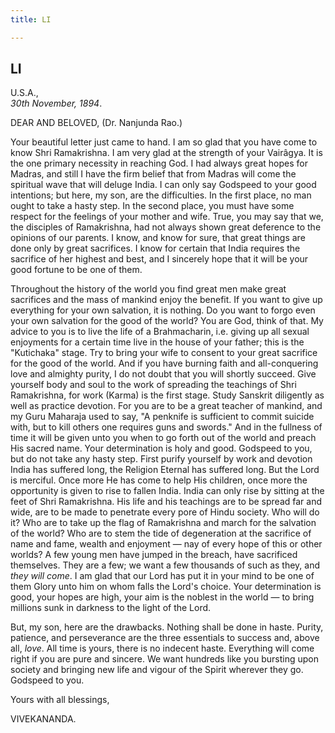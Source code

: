 ```yaml
---
title: LI

---
```





  

  


## LI

U.S.A.,  
*30th November, 1894*.

DEAR AND BELOVED, (Dr. Nanjunda Rao.)

Your beautiful letter just came to hand. I am so glad that you have come
to know Shri Ramakrishna. I am very glad at the strength of your
Vairâgya. It is the one primary necessity in reaching God. I had always
great hopes for Madras, and still I have the firm belief that from
Madras will come the spiritual wave that will deluge India. I can only
say Godspeed to your good intentions; but here, my son, are the
difficulties. In the first place, no man ought to take a hasty step. In
the second place, you must have some respect for the feelings of your
mother and wife. True, you may say that we, the disciples of
Ramakrishna, had not always shown great deference to the opinions of our
parents. I know, and know for sure, that great things are done only by
great sacrifices. I know for certain that India requires the sacrifice
of her highest and best, and I sincerely hope that it will be your good
fortune to be one of them.

Throughout the history of the world you find great men make great
sacrifices and the mass of mankind enjoy the benefit. If you want to
give up everything for your own salvation, it is nothing. Do you want to
forgo even your own salvation for the good of the world? You are God,
think of that. My advice to you is to live the life of a Brahmacharin,
i.e. giving up all sexual enjoyments for a certain time live in the
house of your father; this is the "Kutichaka" stage. Try to bring your
wife to consent to your great sacrifice for the good of the world. And
if you have burning faith and all-conquering love and almighty purity, I
do not doubt that you will shortly succeed. Give yourself body and soul
to the work of spreading the teachings of Shri Ramakrishna, for work
(Karma) is the first stage. Study Sanskrit diligently as well as
practice devotion. For you are to be a great teacher of mankind, and my
Guru Maharaja used to say, "A penknife is sufficient to commit suicide
with, but to kill others one requires guns and swords." And in the
fullness of time it will be given unto you when to go forth out of the
world and preach His sacred name. Your determination is holy and good.
Godspeed to you, but do not take any hasty step. First purify yourself
by work and devotion India has suffered long, the Religion Eternal has
suffered long. But the Lord is merciful. Once more He has come to help
His children, once more the opportunity is given to rise to fallen
India. India can only rise by sitting at the feet of Shri Ramakrishna.
His life and his teachings are to be spread far and wide, are to be made
to penetrate every pore of Hindu society. Who will do it? Who are to
take up the flag of Ramakrishna and march for the salvation of the
world? Who are to stem the tide of degeneration at the sacrifice of name
and fame, wealth and enjoyment — nay of every hope of this or other
worlds? A few young men have jumped in the breach, have sacrificed
themselves. They are a few; we want a few thousands of such as they, and
*they will come*. I am glad that our Lord has put it in your mind to be
one of them Glory unto him on whom falls the Lord's choice. Your
determination is good, your hopes are high, your aim is the noblest in
the world — to bring millions sunk in darkness to the light of the Lord.

But, my son, here are the drawbacks. Nothing shall be done in haste.
Purity, patience, and perseverance are the three essentials to success
and, above all, *love*. All time is yours, there is no indecent haste.
Everything will come right if you are pure and sincere. We want hundreds
like you bursting upon society and bringing new life and vigour of the
Spirit wherever they go. Godspeed to you. 

Yours with all blessings,

VIVEKANANDA.


